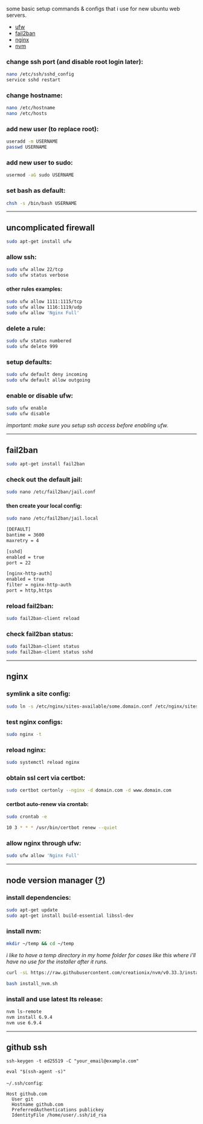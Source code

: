 some basic setup commands & configs that i use for new ubuntu web servers.

* [ufw](#uncomplicated-firewall)
* [fail2ban](#fail2ban)
* [nginx](#nginx)
* [nvm](#nvm)

### change ssh port (and disable root login later):
```bash
nano /etc/ssh/sshd_config
service sshd restart
```

### change hostname:
```bash
nano /etc/hostname
nano /etc/hosts
```

### add new user (to replace root):
```bash
useradd -m USERNAME
passwd USERNAME
```

### add new user to sudo:
```bash
usermod -aG sudo USERNAME
```

### set bash as default:
```bash
chsh -s /bin/bash USERNAME
```

---

## uncomplicated firewall
```bash
sudo apt-get install ufw
```

### allow ssh:
```bash
sudo ufw allow 22/tcp
sudo ufw status verbose
```

#### other rules examples:
```bash
sudo ufw allow 1111:1115/tcp
sudo ufw allow 1116:1119/udp
sudo ufw allow 'Nginx Full'
```

### delete a rule:
```bash
sudo ufw status numbered
sudo ufw delete 999
```

### setup defaults:
```bash
sudo ufw default deny incoming
sudo ufw default allow outgoing
```

### enable or disable ufw:
```bash
sudo ufw enable
sudo ufw disable
```
_important: make sure you setup ssh access before enabling ufw._

---

## fail2ban
```bash
sudo apt-get install fail2ban
```

### check out the default jail:
```bash
sudo nano /etc/fail2ban/jail.conf
```

#### then create your local config:
```bash
sudo nano /etc/fail2ban/jail.local
```
```bash
[DEFAULT]
bantime = 3600
maxretry = 4

[sshd]
enabled = true
port = 22

[nginx-http-auth]
enabled = true
filter = nginx-http-auth
port = http,https
```

### reload fail2ban:
```bash
sudo fail2ban-client reload
```

### check fail2ban status:
```bash
sudo fail2ban-client status
sudo fail2ban-client status sshd
```

---

## nginx

### symlink a site config:
```bash
sudo ln -s /etc/nginx/sites-available/some.domain.conf /etc/nginx/sites-enabled/
```

### test nginx configs:
```bash
sudo nginx -t
```

### reload nginx:
```bash
sudo systemctl reload nginx
```

### obtain ssl cert via certbot:
```bash
sudo certbot certonly --nginx -d domain.com -d www.domain.com
```

#### certbot auto-renew via crontab:
```bash
sudo crontab -e
```
```bash
10 3 * * * /usr/bin/certbot renew --quiet
```

### allow nginx through ufw:
```bash
sudo ufw allow 'Nginx Full'
```

---

## node version manager ([?](https://github.com/creationix/nvm))

### install dependencies:
```bash
sudo apt-get update
sudo apt-get install build-essential libssl-dev
```

### install nvm:
```bash
mkdir ~/temp && cd ~/temp
```
_i like to have a temp directory in my home folder for cases like this where i'll have no use for the installer after it runs._

```bash
curl -sL https://raw.githubusercontent.com/creationix/nvm/v0.33.3/install.sh -o install_nvm.sh
```

```bash
bash install_nvm.sh
```

### install and use latest lts release:
```bash
nvm ls-remote
nvm install 6.9.4
nvm use 6.9.4
```

---

## github ssh

`ssh-keygen -t ed25519 -C "your_email@example.com"`

`eval "$(ssh-agent -s)"`

`~/.ssh/config`:
```
Host github.com
  User git
  Hostname github.com
  PreferredAuthentications publickey
  IdentityFile /home/user/.ssh/id_rsa
```
